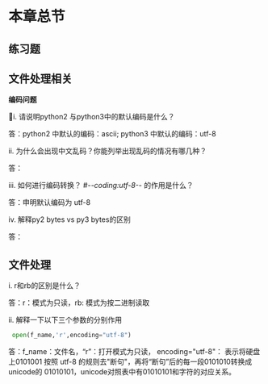 # 本章总节
## 练习题
## 文件处理相关
**编码问题**

i. 请说明python2 与python3中的默认编码是什么？

答：python2 中默认的编码：ascii; python3 中默认的编码：utf-8

ii. 为什么会出现中文乱码？你能列举出现乱码的情况有哪几种？

答：




iii. 如何进行编码转换？
#-*-coding:utf-8-*- 的作用是什么？

答：申明默认编码为 utf-8

iv. 解释py2 bytes vs py3 bytes的区别

答：


## 文件处理

i. r和rb的区别是什么？

答：r：模式为只读，rb: 模式为按二进制读取

ii. 解释一下以下三个参数的分别作用

```python
 open(f_name,'r',encoding="utf-8")
```

答：f_name：文件名，“r”：打开模式为只读， encoding="utf-8"： 表示将硬盘上0101001 按照 utf-8 的规则去"断句"，再将“断句”后的每一段0101010转换成unicode的 01010101，unicode对照表中有01010101和字符的对应关系。
